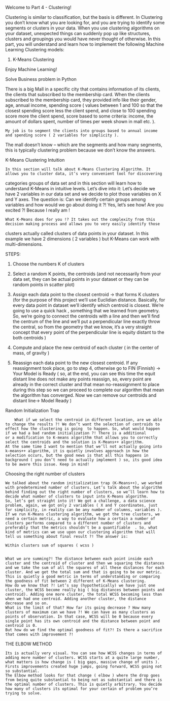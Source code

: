 Welcome to Part 4 - Clustering!

Clustering is similar to classification, but the basis is different. In Clustering you don’t know what you are looking for, and you are
 trying to identify some segments or clusters in your data. When you use clustering algorithms on your dataset, unexpected things can 
 suddenly pop up like structures, clusters and groupings you would have never thought of otherwise.
In this part, you will understand and learn how to implement the following Machine Learning Clustering models:
1.	K-Means Clustering

Enjoy Machine Learning!

Solve Business problem in Python
	
There is a big Mall in a specific city that contains information of its clients, the clients that subscribed to the membership card.
When the clients subscribed to the membership card, they provided info like their gender, age, annual income, spending score ( values
between 1 and 100 so that the closest spending score less the client spend, and close to 100 spending score more the client spend, 
score based to some criteria: income, the amount of dollars spent, number of times per week shown in mall etc. ).
	
	My job is to segment the clients into groups based to annual income and spending score ( 2 variables for simplicity ).
The mall doesn’t know – which are the segments and how many segments, this is typically clustering problem because we don’t know the answers.


K-Means Clustering Intuition

	In this section will talk about K-Means Clustering Algorithm. It allows you to cluster data, it’s very convenient tool for discovering
categories groups of data set and in this section will learn how to understand K-Means in intuitive levels. Let’s dive into it:
Let’s decide we have 2 variables in our data set and we decide to plot those variables on X and Y axes. The question is: 
	Can we identify certain groups among variables and how would we go about doing it ?!
Yes, let’s see how! Are you excited ?! Because I really am !

	What K-Means does for you !? It takes out the complexity from this decision making process and allows you to very easily identify those 
clusters actually called clusters of data points in your dataset. In this example we have 2 dimensions ( 2 variables ) but K-Means can
work with multi-dimensions.


STEPS:


1.	Choose the numbers K of clusters

2.	Select a random K points, the centroids (and  not necessarily from your data set, they can be actual points in your dataset or they 
can be random points in scatter plot)

3.	Assign each data point to the closest centroid -> that forms K clusters (for the purpose of this project we’ll use Euclidian distance.
 Basically, for every data point in dataset we’ll identify which centroid is closest. We’re going to use a quick hack , something that we
 learned from geometry. So, we’re going to connect the centroids with a line and then we’ll find the centrum of the line and  we’ll put a 
 perpendicular line exactly throw the central, so from the geometry that we know, it’s a very straight concept that every point of the 
 perpendicular line is equity distant to the both centroids )
 
4.	Compute and place the new centroid of each cluster ( in the center of mass, of gravity )

5.	Reassign each data point to the new closest centroid. If any reassignment took place, go to step 4, otherwise go to FIN (Finnish) ->
 Your Model is Ready ( so, at the end, you can see this time the equit distant line does not make any points reassign, so, every point 
 are already in the correct cluster and that mean no-reassignment  to place during this step so we can proceed to complete our algorithm
 that mean the algorithm has converged. Now we can remove our centroids and distant line-> Model Ready )


Random Initialization Trap
	
		What if we select the centroid in different location, are we able to change the results ?! We don’t want the selection of centroids to
	effect how the clustering is going  to happen. So, what would happen if we had a bad random initialization ?! There is a additional 
	or a modification to K-means algorithm that allows you to correctly select the centroids and the solution is K-Means++ algorithm. 
	At the same time I want to mention that we’ll not actually going into k-means++ algorithm, it is quietly involves approach in how the
	selection occurs, but the good news is that all this happens in background ( you don’t need to actually implement ) so, its good idea 
	to be aware this issue. Keep in mind! 

Choosing the right number of clusters
	
	We talked about the random initialization trap (K-Means++), we worked with predetermined number of clusters. Let’s talk about the algorithm behind finding out the right number of clusters, so we’ll learn how to decide what number of clusters to input into K-Means algorithm.
	So, let’s get straight into it! We got a challenge, a data science problem, again, we got only 2 variables ( X and Y coordinates, just for simplicity, in reality can be any number of columns, variables ). If we run K-Means clustering algorithm, we got the tree clusters, we need a certain metric, a way to evaluate how a certain a number of clusters performs compared to a different number of clusters and preferably that the metrics shouldn’t be a quantifiable  . So, what kind of metrics can we use upon our clustering algorithm that will tell us something about final result ?! The answer is:
	 
	Within clusters sum of squares ( wcss )
 

	What we are summing?! The distance between each point inside each cluster and the centroid of cluster and then we squaring the distances and we take the sum of all the squares of all these distances for each cluster. And we get the total sum and that is going to be our metric.
	This is quietly a good metric in terms of understanding or comparing the goodness of fit between 2 different of K-Means clustering. 
 	How do we know that ?! Let’s say (hypothetically) we have just one cluster, the WCSS become really big ( big distances between points and centroid). Adding one more cluster, the total WCSS becoming less than when we had one centroid. Adding another cluster, the distance decrease and so on.
	What is the limit of that? How far its going decrease ? How many clusters of maximum can we have ?! We can have as many clusters as points of observation. In that case, WCSS will be 0 because every single point has its own centroid and the distance between point and centroid is 0. 
	But how do we find the optimal goodness of fit?! Is there a sacrifice that comes with improvement ?!
	
THE ELBOW METHOD 
	
	
	Its is actually very visual. You can see how WCSS changes in terms of adding more number of clusters. WCSS starts at a quite large number, what matters is how change is ( big gaps, massive change of units ). Firsts improvements created huge jumps, going forward, WCSS going not so substantial.
	The Elbow method looks for that change ( elbow ) where the drop goes from being quite substantial to being not as substantial and there is the optimal number of clusters. This is quietly arbitrary. You decide how many of clusters its optimal for your certain of problem you’re trying to solve.

		



